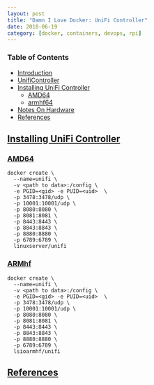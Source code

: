 ```yaml
---
layout: post
title: "Damn I Love Docker: UniFi Controller"
date: 2018-06-19
category: [docker, containers, devops, rpi]
---
```

### <a name="toc"></a> Table of Contents
* [Introduction](#intro)
* [UnifiController](#plex)
* [Installing UniFi Controller](#install)
  * [AMD64](#amd)
  * [armhf64](#armhf)
* [Notes On Hardware](#notes)
* [References](#references)

## <a name="install"></a> [Installing UniFi Controller](#toc)

### <a name="amd"></a> [AMD64](#toc)
```
docker create \
  --name=unifi \
  -v <path to data>:/config \
  -e PGID=<gid> -e PUID=<uid>  \
  -p 3478:3478/udp \
  -p 10001:10001/udp \
  -p 8080:8080 \
  -p 8081:8081 \
  -p 8443:8443 \
  -p 8843:8843 \
  -p 8880:8880 \
  -p 6789:6789 \
  linuxserver/unifi
```

### <a name="armhf"></a> [ARMhf](#toc)
```
docker create \
  --name=unifi \
  -v <path to data>:/config \
  -e PGID=<gid> -e PUID=<uid>  \
  -p 3478:3478/udp \
  -p 10001:10001/udp \
  -p 8080:8080 \
  -p 8081:8081 \
  -p 8443:8443 \
  -p 8843:8843 \
  -p 8880:8880 \
  -p 6789:6789 \
  lsioarmhf/unifi
```

## <a name="references"></a> [References](#toc)
[^fn1]: [Dockerized UniFi Controller AMD64](https://github.com/linuxserver/docker-unifi)
[^fn2]: [Dockerized UniFi Controller armhf](https://github.com/linuxserver/docker-unifi-armhf)
